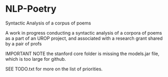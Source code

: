 # NLP-Poetry
Syntactic Analysis of a corpus of poems

A work in progress conducting a syntactic analysis of a corpora of poems as a part of an UROP project,
and associated with a research grant shared by a pair of profs


IMPORTANT NOTE
the stanford core folder is missing the models.jar file, which is too large for github.



SEE TODO.txt for more on the list of priorities.
